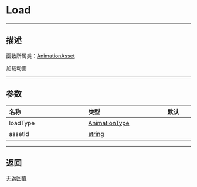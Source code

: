 # Load
-----------------------------------------------------------------------------------------
## 描述

函数所属类：[AnimationAsset](/Api/Class/Animation/SandboxAnimationAsset.md)

加载动画

-----------------------------------------------------------------------------------------
## 参数

|<div style="width:200px">**名称**</div>|<div style="width:200px">**类型**</div>|<div style="width:200px">**默认**</div>|<div style="width:345px">**描述**</div>|
|:--------------------|:--------------------|:--------------------|:--------------------|
|loadType|[AnimationType](/Api/Enumerate/Animation/AnimationType.md)||动画资源类型|
|assetId|[string](/Api/DataType/String.md)||资源`id`|

-----------------------------------------------------------------------------------------
## 返回

无返回值